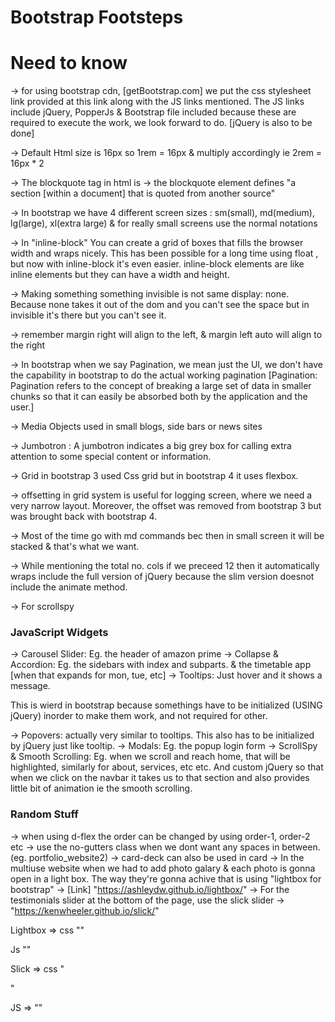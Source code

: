 # Bootstrap Footsteps

# Need to know

-> for using bootstrap cdn, [getBootstrap.com] we put the css stylesheet link provided at this link along with the JS links mentioned. The JS links include jQuery, PopperJs & Bootstrap file included because these are required to execute the work, we look forward to do. [jQuery is also to be done]

-> Default Html size is 16px so 1rem = 16px & multiply accordingly ie 2rem = 16px \* 2

-> The blockquote tag in html is -> the blockquote element defines "a section [within a document] that is quoted from another source"

-> In bootstrap we have 4 different screen sizes : sm(small), md(medium), lg(large), xl(extra large) & for really small screens use the normal notations

-> In "inline-block" You can create a grid of boxes that fills the browser width and wraps nicely. This has been possible for a long time using float , but now with inline-block it's even easier. inline-block elements are like inline elements but they can have a width and height.

-> Making something something invisible is not same display: none. Because none takes it out of the dom and you can't see the space but in invisible it's there but you can't see it.

-> remember margin right will align to the left, & margin left auto will align to the right

-> In bootstrap when we say Pagination, we mean just the UI, we don't have the capability in bootstrap to do the actual working pagination [Pagination: Pagination refers to the concept of breaking a large set of data in smaller chunks so that it can easily be absorbed both by the application and the user.]

-> Media Objects used in small blogs, side bars or news sites

-> Jumbotron : A jumbotron indicates a big grey box for calling extra attention to some special content or information.

-> Grid in bootstrap 3 used Css grid but in bootstrap 4 it uses flexbox.

-> offsetting in grid system is useful for logging screen, where we need a very narrow layout. Moreover, the offset was removed from bootstrap 3 but was brought back with bootstrap 4.

-> Most of the time go with md commands bec then in small screen it will be stacked & that's what we want.

-> While mentioning the total no. cols if we preceed 12 then it automatically wraps include the full version of jQuery because the slim version doesnot include the animate method.

-> For scrollspy

### JavaScript Widgets

-> Carousel Slider: Eg. the header of amazon prime
-> Collapse & Accordion: Eg. the sidebars with index and subparts. & the timetable app [when that expands for mon, tue, etc]
-> Tooltips: Just hover and it shows a message.

This is wierd in bootstrap because somethings have to be initialized (USING jQuery) inorder to make them work, and not required for other.

-> Popovers: actually very similar to tooltips. This also has to be initialized by jQuery just like tooltip.
-> Modals: Eg. the popup login form
-> ScrollSpy & Smooth Scrolling: Eg. when we scroll and reach home, that will be highlighted, similarly for about, services, etc etc. And custom jQuery so that when we click on the navbar it takes us to that section and also provides little bit of animation ie the smooth scrolling.

### Random Stuff

-> when using d-flex the order can be changed by using order-1, order-2 etc
-> use the no-gutters class when we dont want any spaces in between.(eg. portfolio_website2)
-> card-deck can also be used in card
-> In the multiuse website when we had to add photo galary & each photo is gonna open in a light box. The way they're gonna achive that is using "lightbox for bootstrap" -> [Link] "https://ashleydw.github.io/lightbox/"
-> For the testimonials slider at the bottom of the page, use the slick slider -> "https://kenwheeler.github.io/slick/"

Lightbox => css "<link
      rel="stylesheet"
      href="https://cdnjs.cloudflare.com/ajax/libs/ekko-lightbox/5.3.0/ekko-lightbox.css"
    />"

Js "<script src="https://cdnjs.cloudflare.com/ajax/libs/ekko-lightbox/5.3.0/ekko-lightbox.min.js"></script>"

Slick => css "<link rel="stylesheet" href="https://cdnjs.cloudflare.com/ajax/libs/slick-carousel/1.9.0/slick.css" />

  <link rel="stylesheet" href="https://cdnjs.cloudflare.com/ajax/libs/slick-carousel/1.9.0/slick-theme.css" />"

JS => "<script src="https://cdnjs.cloudflare.com/ajax/libs/slick-carousel/1.9.0/slick.js"></script>"
